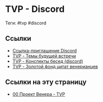 # TVP - Discord

Теги: #tvp #discord

## Ссылки

* [Ссылка-приглашение Discord](https://discord.gg/PXuZmXdTkv)
* [TVP - Темы будущей встречи](TVP%20-%20%D0%A2%D0%B5%D0%BC%D1%8B%20%D0%B1%D1%83%D0%B4%D1%83%D1%89%D0%B5%D0%B9%20%D0%B2%D1%81%D1%82%D1%80%D0%B5%D1%87%D0%B8.md)
* [TVP - Конспекты бесед (discord)](TVP%20-%20%D0%9A%D0%BE%D0%BD%D1%81%D0%BF%D0%B5%D0%BA%D1%82%D1%8B%20%D0%B1%D0%B5%D1%81%D0%B5%D0%B4%20(discord).md)
* [TVP - Золотой фонд цитат венерианцев](TVP%20-%20%D0%97%D0%BE%D0%BB%D0%BE%D1%82%D0%BE%D0%B9%20%D1%84%D0%BE%D0%BD%D0%B4%20%D1%86%D0%B8%D1%82%D0%B0%D1%82%20%D0%B2%D0%B5%D0%BD%D0%B5%D1%80%D0%B8%D0%B0%D0%BD%D1%86%D0%B5%D0%B2.md)

## Ссылки на эту страницу

* [00 Проект Венера - TVP](00%20%D0%9F%D1%80%D0%BE%D0%B5%D0%BA%D1%82%20%D0%92%D0%B5%D0%BD%D0%B5%D1%80%D0%B0%20-%20TVP.md)